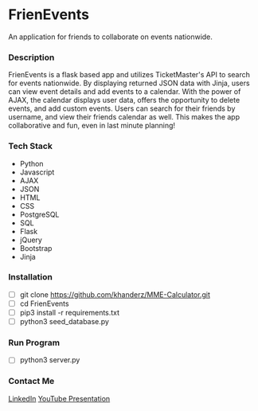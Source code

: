 # FrienEvents #

An application for friends to collaborate on events nationwide.

### Description ###

FrienEvents is a flask based app and utilizes TicketMaster's API to search for events nationwide. By displaying returned JSON data with Jinja, users can view event details and add events to a calendar. With the power of AJAX, the calendar displays user data, offers the opportunity to delete events, and add custom events. Users can search for their friends by username, and view their friends calendar as well. This makes the app collaborative and fun, even in last minute planning!

### Tech Stack ###

- Python
- Javascript 
- AJAX
- JSON 
- HTML
- CSS
- PostgreSQL
- SQL
- Flask
- jQuery
- Bootstrap
- Jinja

### Installation ###

 - [ ] git clone https://github.com/khanderz/MME-Calculator.git
 - [ ] cd FrienEvents
 - [ ] pip3 install -r requirements.txt
 - [ ] python3 seed_database.py

### Run Program ###

 - [ ] python3 server.py

### Contact Me ###

[LinkedIn](https://www.linkedin.com/in/crystal-ann/)
[YouTube Presentation](https://youtu.be/1B9kSk5bVUA)
